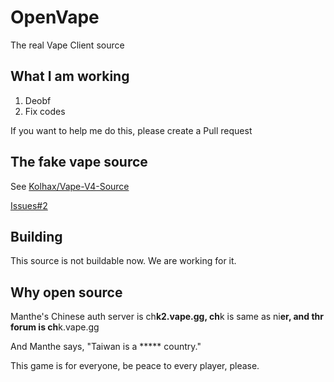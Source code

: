 # OpenVape

The real Vape Client source

## What I am working

1. Deobf
2. Fix codes

If you want to help me do this, please create a Pull request

## The fake vape source

See [Kolhax/Vape-V4-Source](https://github.com/Kolhax/Vape-V4-Source)

[Issues#2](https://github.com/Kolhax/Vape-V4-Source/issues/2)

## Building

This source is not buildable now. We are working for it.

## Why open source

Manthe's Chinese auth server is ch**k2.vape.gg, ch**k is same as ni**er, and thr forum is ch**k.vape.gg

And Manthe says, "Taiwan is a ***** country."

This game is for everyone, be peace to every player, please.
